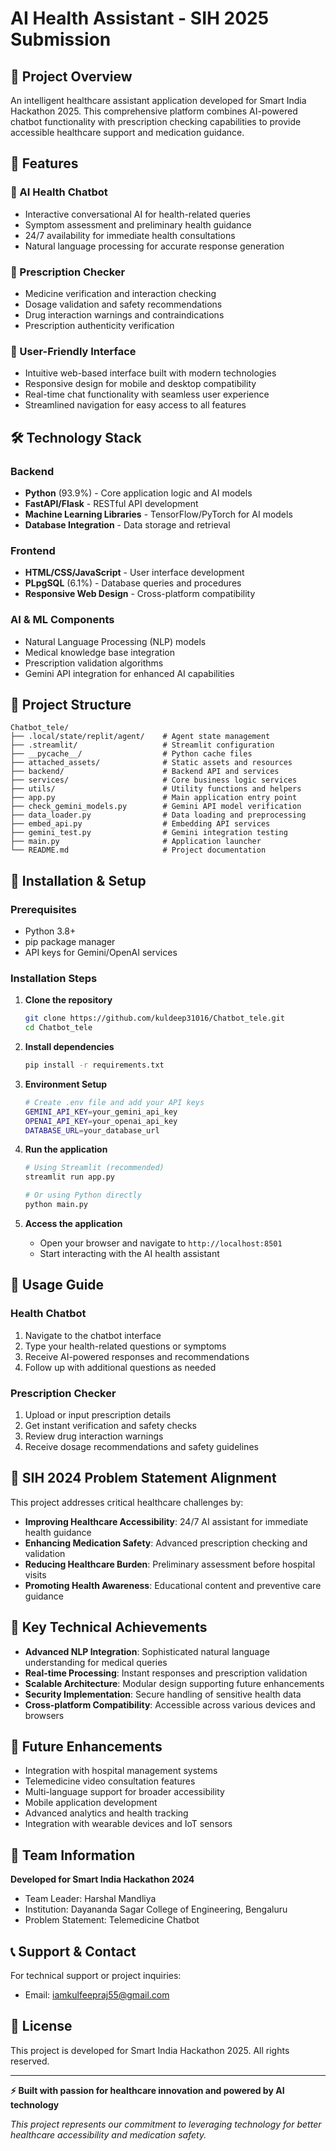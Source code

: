 # AI Health Assistant - SIH 2025 Submission

## 🏥 Project Overview

An intelligent healthcare assistant application developed for Smart India Hackathon 2025. This comprehensive platform combines AI-powered chatbot functionality with prescription checking capabilities to provide accessible healthcare support and medication guidance.

## 🚀 Features

### 🤖 AI Health Chatbot
- Interactive conversational AI for health-related queries
- Symptom assessment and preliminary health guidance
- 24/7 availability for immediate health consultations
- Natural language processing for accurate response generation

### 💊 Prescription Checker
- Medicine verification and interaction checking
- Dosage validation and safety recommendations
- Drug interaction warnings and contraindications
- Prescription authenticity verification

### 📱 User-Friendly Interface
- Intuitive web-based interface built with modern technologies
- Responsive design for mobile and desktop compatibility
- Real-time chat functionality with seamless user experience
- Streamlined navigation for easy access to all features

## 🛠️ Technology Stack

### Backend
- **Python** (93.9%) - Core application logic and AI models
- **FastAPI/Flask** - RESTful API development
- **Machine Learning Libraries** - TensorFlow/PyTorch for AI models
- **Database Integration** - Data storage and retrieval

### Frontend
- **HTML/CSS/JavaScript** - User interface development
- **PLpgSQL** (6.1%) - Database queries and procedures
- **Responsive Web Design** - Cross-platform compatibility

### AI & ML Components
- Natural Language Processing (NLP) models
- Medical knowledge base integration
- Prescription validation algorithms
- Gemini API integration for enhanced AI capabilities

## 📁 Project Structure

```
Chatbot_tele/
├── .local/state/replit/agent/    # Agent state management
├── .streamlit/                   # Streamlit configuration
├── __pycache__/                  # Python cache files
├── attached_assets/              # Static assets and resources
├── backend/                      # Backend API and services
├── services/                     # Core business logic services
├── utils/                        # Utility functions and helpers
├── app.py                        # Main application entry point
├── check_gemini_models.py        # Gemini API model verification
├── data_loader.py                # Data loading and preprocessing
├── embed_api.py                  # Embedding API services
├── gemini_test.py                # Gemini integration testing
├── main.py                       # Application launcher
└── README.md                     # Project documentation
```

## 🚀 Installation & Setup

### Prerequisites
- Python 3.8+
- pip package manager
- API keys for Gemini/OpenAI services

### Installation Steps

1. **Clone the repository**
   ```bash
   git clone https://github.com/kuldeep31016/Chatbot_tele.git
   cd Chatbot_tele
   ```

2. **Install dependencies**
   ```bash
   pip install -r requirements.txt
   ```

3. **Environment Setup**
   ```bash
   # Create .env file and add your API keys
   GEMINI_API_KEY=your_gemini_api_key
   OPENAI_API_KEY=your_openai_api_key
   DATABASE_URL=your_database_url
   ```

4. **Run the application**
   ```bash
   # Using Streamlit (recommended)
   streamlit run app.py
   
   # Or using Python directly
   python main.py
   ```

5. **Access the application**
   - Open your browser and navigate to `http://localhost:8501`
   - Start interacting with the AI health assistant

## 📖 Usage Guide

### Health Chatbot
1. Navigate to the chatbot interface
2. Type your health-related questions or symptoms
3. Receive AI-powered responses and recommendations
4. Follow up with additional questions as needed

### Prescription Checker
1. Upload or input prescription details
2. Get instant verification and safety checks
3. Review drug interaction warnings
4. Receive dosage recommendations and safety guidelines

## 🎯 SIH 2024 Problem Statement Alignment

This project addresses critical healthcare challenges by:
- **Improving Healthcare Accessibility**: 24/7 AI assistant for immediate health guidance
- **Enhancing Medication Safety**: Advanced prescription checking and validation
- **Reducing Healthcare Burden**: Preliminary assessment before hospital visits
- **Promoting Health Awareness**: Educational content and preventive care guidance

## 🔧 Key Technical Achievements

- **Advanced NLP Integration**: Sophisticated natural language understanding for medical queries
- **Real-time Processing**: Instant responses and prescription validation
- **Scalable Architecture**: Modular design supporting future enhancements
- **Security Implementation**: Secure handling of sensitive health data
- **Cross-platform Compatibility**: Accessible across various devices and browsers

## 🚀 Future Enhancements

- Integration with hospital management systems
- Telemedicine video consultation features
- Multi-language support for broader accessibility
- Mobile application development
- Advanced analytics and health tracking
- Integration with wearable devices and IoT sensors

## 👥 Team Information

**Developed for Smart India Hackathon 2024**
- Team Leader: Harshal Mandliya 
- Institution: Dayananda Sagar College of Engineering, Bengaluru
- Problem Statement: Telemedicine Chatbot

## 📞 Support & Contact

For technical support or project inquiries:
- Email: iamkulfeepraj55@gmail.com

## 📄 License

This project is developed for Smart India Hackathon 2025. All rights reserved.

---

**⚡ Built with passion for healthcare innovation and powered by AI technology**

*This project represents our commitment to leveraging technology for better healthcare accessibility and medication safety.*
